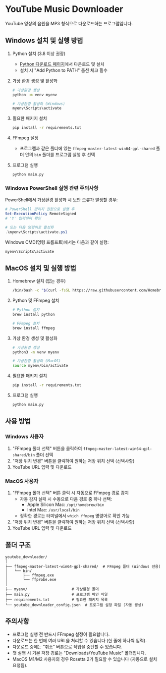 # YouTube Music Downloader

YouTube 영상의 음원을 MP3 형식으로 다운로드하는 프로그램입니다.

## Windows 설치 및 실행 방법

1. Python 설치 (3.8 이상 권장)
   - [Python 다운로드 페이지](https://www.python.org/downloads/)에서 다운로드 및 설치
   - 설치 시 "Add Python to PATH" 옵션 체크 필수

2. 가상 환경 생성 및 활성화
   ```bash
   # 가상환경 생성
   python -m venv myenv

   # 가상환경 활성화 (Windows)
   myenv\Scripts\activate
   ```

3. 필요한 패키지 설치
   ```bash
   pip install -r requirements.txt
   ```

4. FFmpeg 설정
   - 프로그램과 같은 폴더에 있는 `ffmpeg-master-latest-win64-gpl-shared` 폴더 안의 `bin` 폴더를 프로그램 실행 후 선택

5. 프로그램 실행
   ```bash
   python main.py
   ```

### Windows PowerShell 실행 관련 주의사항

PowerShell에서 가상환경 활성화 시 보안 오류가 발생할 경우:
```powershell
# PowerShell 관리자 권한으로 실행 후
Set-ExecutionPolicy RemoteSigned
# 'Y' 입력하여 확인

# 또는 다음 명령어로 활성화
.\myenv\Scripts\activate.ps1
```

Windows CMD(명령 프롬프트)에서는 다음과 같이 실행:
```cmd
myenv\Scripts\activate
```

## MacOS 설치 및 실행 방법

1. Homebrew 설치 (없는 경우)
   ```bash
   /bin/bash -c "$(curl -fsSL https://raw.githubusercontent.com/Homebrew/install/HEAD/install.sh)"
   ```

2. Python 및 FFmpeg 설치
   ```bash
   # Python 설치
   brew install python

   # FFmpeg 설치
   brew install ffmpeg
   ```

3. 가상 환경 생성 및 활성화
   ```bash
   # 가상환경 생성
   python3 -m venv myenv

   # 가상환경 활성화 (MacOS)
   source myenv/bin/activate
   ```

4. 필요한 패키지 설치
   ```bash
   pip install -r requirements.txt
   ```

5. 프로그램 실행
   ```bash
   python main.py
   ```

## 사용 방법

### Windows 사용자
1. "FFmpeg 폴더 선택" 버튼을 클릭하여 `ffmpeg-master-latest-win64-gpl-shared/bin` 폴더 선택
2. "저장 위치 변경" 버튼을 클릭하여 원하는 저장 위치 선택 (선택사항)
3. YouTube URL 입력 및 다운로드

### MacOS 사용자
1. "FFmpeg 폴더 선택" 버튼 클릭 시 자동으로 FFmpeg 경로 감지
   - 자동 감지 실패 시 수동으로 다음 경로 중 하나 선택:
     - Apple Silicon Mac: `/opt/homebrew/bin`
     - Intel Mac: `/usr/local/bin`
   - 정확한 경로는 터미널에서 `which ffmpeg` 명령어로 확인 가능
2. "저장 위치 변경" 버튼을 클릭하여 원하는 저장 위치 선택 (선택사항)
3. YouTube URL 입력 및 다운로드

## 폴더 구조
```
youtube_downloader/
│
├── ffmpeg-master-latest-win64-gpl-shared/  # FFmpeg 폴더 (Windows 전용)
│   └── bin/
│       ├── ffmpeg.exe
│       └── ffprobe.exe
│
├── myenv/                    # 가상환경 폴더
├── main.py                   # 프로그램 메인 파일
├── requirements.txt          # 필요한 패키지 목록
└── youtube_downloader_config.json  # 프로그램 설정 파일 (자동 생성)
```

## 주의사항

- 프로그램 실행 전 반드시 FFmpeg 설정이 필요합니다.
- 다운로드는 한 번에 여러 URL을 처리할 수 있습니다 (한 줄에 하나씩 입력).
- 다운로드 중에는 "취소" 버튼으로 작업을 중단할 수 있습니다.
- 첫 실행 시 기본 저장 경로는 "Downloads/YouTube Music" 폴더입니다.
- MacOS M1/M2 사용자의 경우 Rosetta 2가 필요할 수 있습니다 (자동으로 설치 요청됨).